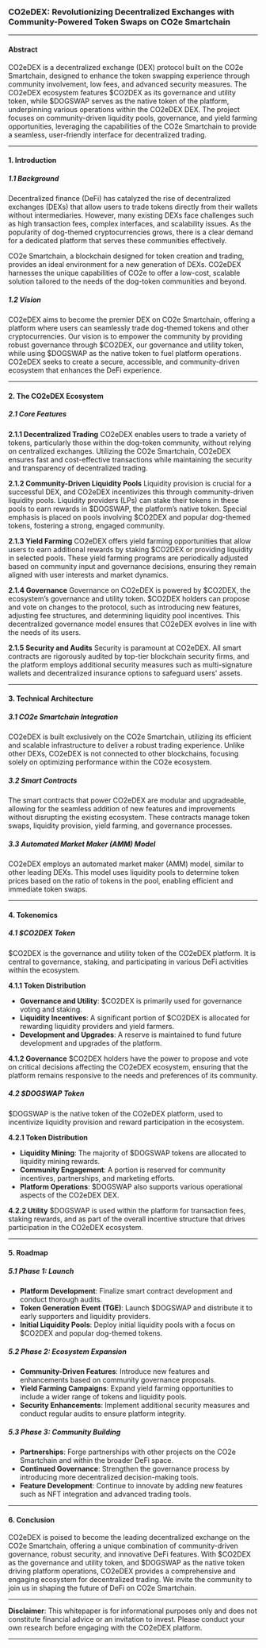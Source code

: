 ### CO2eDEX: Revolutionizing Decentralized Exchanges with Community-Powered Token Swaps on CO2e Smartchain

---

#### **Abstract**

CO2eDEX is a decentralized exchange (DEX) protocol built on the CO2e Smartchain, designed to enhance the token swapping experience through community involvement, low fees, and advanced security measures. The CO2eDEX ecosystem features $CO2DEX as its governance and utility token, while $DOGSWAP serves as the native token of the platform, underpinning various operations within the CO2eDEX DEX. The project focuses on community-driven liquidity pools, governance, and yield farming opportunities, leveraging the capabilities of the CO2e Smartchain to provide a seamless, user-friendly interface for decentralized trading.

---

#### **1. Introduction**

##### **1.1 Background**

Decentralized finance (DeFi) has catalyzed the rise of decentralized exchanges (DEXs) that allow users to trade tokens directly from their wallets without intermediaries. However, many existing DEXs face challenges such as high transaction fees, complex interfaces, and scalability issues. As the popularity of dog-themed cryptocurrencies grows, there is a clear demand for a dedicated platform that serves these communities effectively.

CO2e Smartchain, a blockchain designed for token creation and trading, provides an ideal environment for a new generation of DEXs. CO2eDEX harnesses the unique capabilities of CO2e to offer a low-cost, scalable solution tailored to the needs of the dog-token communities and beyond.

##### **1.2 Vision**

CO2eDEX aims to become the premier DEX on CO2e Smartchain, offering a platform where users can seamlessly trade dog-themed tokens and other cryptocurrencies. Our vision is to empower the community by providing robust governance through $CO2DEX, our governance and utility token, while using $DOGSWAP as the native token to fuel platform operations. CO2eDEX seeks to create a secure, accessible, and community-driven ecosystem that enhances the DeFi experience.

---

#### **2. The CO2eDEX Ecosystem**

##### **2.1 Core Features**

**2.1.1 Decentralized Trading**
CO2eDEX enables users to trade a variety of tokens, particularly those within the dog-token community, without relying on centralized exchanges. Utilizing the CO2e Smartchain, CO2eDEX ensures fast and cost-effective transactions while maintaining the security and transparency of decentralized trading.

**2.1.2 Community-Driven Liquidity Pools**
Liquidity provision is crucial for a successful DEX, and CO2eDEX incentivizes this through community-driven liquidity pools. Liquidity providers (LPs) can stake their tokens in these pools to earn rewards in $DOGSWAP, the platform’s native token. Special emphasis is placed on pools involving $CO2DEX and popular dog-themed tokens, fostering a strong, engaged community.

**2.1.3 Yield Farming**
CO2eDEX offers yield farming opportunities that allow users to earn additional rewards by staking $CO2DEX or providing liquidity in selected pools. These yield farming programs are periodically adjusted based on community input and governance decisions, ensuring they remain aligned with user interests and market dynamics.

**2.1.4 Governance**
Governance on CO2eDEX is powered by $CO2DEX, the ecosystem’s governance and utility token. $CO2DEX holders can propose and vote on changes to the protocol, such as introducing new features, adjusting fee structures, and determining liquidity pool incentives. This decentralized governance model ensures that CO2eDEX evolves in line with the needs of its users.

**2.1.5 Security and Audits**
Security is paramount at CO2eDEX. All smart contracts are rigorously audited by top-tier blockchain security firms, and the platform employs additional security measures such as multi-signature wallets and decentralized insurance options to safeguard users' assets.

---

#### **3. Technical Architecture**

##### **3.1 CO2e Smartchain Integration**
CO2eDEX is built exclusively on the CO2e Smartchain, utilizing its efficient and scalable infrastructure to deliver a robust trading experience. Unlike other DEXs, CO2eDEX is not connected to other blockchains, focusing solely on optimizing performance within the CO2e ecosystem.

##### **3.2 Smart Contracts**
The smart contracts that power CO2eDEX are modular and upgradeable, allowing for the seamless addition of new features and improvements without disrupting the existing ecosystem. These contracts manage token swaps, liquidity provision, yield farming, and governance processes.

##### **3.3 Automated Market Maker (AMM) Model**
CO2eDEX employs an automated market maker (AMM) model, similar to other leading DEXs. This model uses liquidity pools to determine token prices based on the ratio of tokens in the pool, enabling efficient and immediate token swaps.

---

#### **4. Tokenomics**

##### **4.1 $CO2DEX Token**
$CO2DEX is the governance and utility token of the CO2eDEX platform. It is central to governance, staking, and participating in various DeFi activities within the ecosystem.

**4.1.1 Token Distribution**
- **Governance and Utility**: $CO2DEX is primarily used for governance voting and staking.
- **Liquidity Incentives**: A significant portion of $CO2DEX is allocated for rewarding liquidity providers and yield farmers.
- **Development and Upgrades**: A reserve is maintained to fund future development and upgrades of the platform.

**4.1.2 Governance**
$CO2DEX holders have the power to propose and vote on critical decisions affecting the CO2eDEX ecosystem, ensuring that the platform remains responsive to the needs and preferences of its community.

##### **4.2 $DOGSWAP Token**
$DOGSWAP is the native token of the CO2eDEX platform, used to incentivize liquidity provision and reward participation in the ecosystem.

**4.2.1 Token Distribution**
- **Liquidity Mining**: The majority of $DOGSWAP tokens are allocated to liquidity mining rewards.
- **Community Engagement**: A portion is reserved for community incentives, partnerships, and marketing efforts.
- **Platform Operations**: $DOGSWAP also supports various operational aspects of the CO2eDEX DEX.

**4.2.2 Utility**
$DOGSWAP is used within the platform for transaction fees, staking rewards, and as part of the overall incentive structure that drives participation in the CO2eDEX ecosystem.

---

#### **5. Roadmap**

##### **5.1 Phase 1: Launch**
- **Platform Development**: Finalize smart contract development and conduct thorough audits.
- **Token Generation Event (TGE)**: Launch $DOGSWAP and distribute it to early supporters and liquidity providers.
- **Initial Liquidity Pools**: Deploy initial liquidity pools with a focus on $CO2DEX and popular dog-themed tokens.

##### **5.2 Phase 2: Ecosystem Expansion**
- **Community-Driven Features**: Introduce new features and enhancements based on community governance proposals.
- **Yield Farming Campaigns**: Expand yield farming opportunities to include a wider range of tokens and liquidity pools.
- **Security Enhancements**: Implement additional security measures and conduct regular audits to ensure platform integrity.

##### **5.3 Phase 3: Community Building**
- **Partnerships**: Forge partnerships with other projects on the CO2e Smartchain and within the broader DeFi space.
- **Continued Governance**: Strengthen the governance process by introducing more decentralized decision-making tools.
- **Feature Development**: Continue to innovate by adding new features such as NFT integration and advanced trading tools.

---

#### **6. Conclusion**

CO2eDEX is poised to become the leading decentralized exchange on the CO2e Smartchain, offering a unique combination of community-driven governance, robust security, and innovative DeFi features. With $CO2DEX as the governance and utility token, and $DOGSWAP as the native token driving platform operations, CO2eDEX provides a comprehensive and engaging ecosystem for decentralized trading. We invite the community to join us in shaping the future of DeFi on CO2e Smartchain.

---

**Disclaimer**: This whitepaper is for informational purposes only and does not constitute financial advice or an invitation to invest. Please conduct your own research before engaging with the CO2eDEX platform.

--- 

